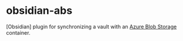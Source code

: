 # obsidian-abs

[Obsidian] plugin for synchronizing a vault with an [Azure Blob Storage] container.

[Obsidan]: https://obsidian.md/
[Azure Blob Storage]: https://azure.microsoft.com/en-us/products/storage/blobs/
